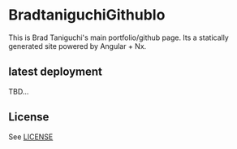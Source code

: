 # BradtaniguchiGithubIo

This is Brad Taniguchi's main portfolio/github page. Its a statically generated site powered by Angular + Nx.

## latest deployment

TBD...

## License

See [LICENSE](./LICENSE)
